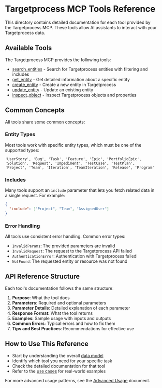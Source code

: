 # Targetprocess MCP Tools Reference

This directory contains detailed documentation for each tool provided by the Targetprocess MCP. These tools allow AI assistants to interact with your Targetprocess data.

## Available Tools

The Targetprocess MCP provides the following tools:

- [search_entities](search-entities.md) - Search for Targetprocess entities with filtering and includes
- [get_entity](get-entity.md) - Get detailed information about a specific entity
- [create_entity](create-entity.md) - Create a new entity in Targetprocess
- [update_entity](update-entity.md) - Update an existing entity
- [inspect_object](inspect-object.md) - Inspect Targetprocess objects and properties

## Common Concepts

All tools share some common concepts:

### Entity Types

Most tools work with specific entity types, which must be one of the supported types:

```
'UserStory', 'Bug', 'Task', 'Feature', 'Epic', 'PortfolioEpic', 
'Solution', 'Request', 'Impediment', 'TestCase', 'TestPlan',
'Project', 'Team', 'Iteration', 'TeamIteration', 'Release', 'Program'
```

### Includes

Many tools support an `include` parameter that lets you fetch related data in a single request. For example:

```json
{
  "include": ["Project", "Team", "AssignedUser"]
}
```

### Error Handling

All tools use consistent error handling. Common error types:

- `InvalidParams`: The provided parameters are invalid
- `InvalidRequest`: The request to the Targetprocess API failed
- `AuthenticationError`: Authentication with Targetprocess failed
- `NotFound`: The requested entity or resource was not found

## API Reference Structure

Each tool's documentation follows the same structure:

1. **Purpose**: What the tool does
2. **Parameters**: Required and optional parameters
3. **Parameter Details**: Detailed explanation of each parameter
4. **Response Format**: What the tool returns
5. **Examples**: Sample usage with inputs and outputs
6. **Common Errors**: Typical errors and how to fix them
7. **Tips and Best Practices**: Recommendations for effective use

## How to Use This Reference

- Start by understanding the overall [data model](../core-concepts.md)
- Identify which tool you need for your specific task
- Check the detailed documentation for that tool
- Refer to the [use cases](../use-cases/README.md) for real-world examples

For more advanced usage patterns, see the [Advanced Usage](../use-cases/advanced-usage.md) document.
